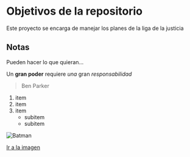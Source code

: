 # Objetivos de la repositorio

Este proyecto se encarga de manejar los planes de la liga de la justicia


## Notas
Pueden hacer lo que quieran...

Un **gran poder** requiere _una_ gran *responsabilidad*
> Ben Parker

1. item
2. item
3. item
   * subitem
   * subitem

![Batman](http://www.cartoonbucket.com/wp-content/uploads/2016/07/Image-Of-Batman-1.jpg)

[Ir a la imagen](http://www.cartoonbucket.com/wp-content/uploads/2016/07/Image-Of-Batman-1.jpg)
